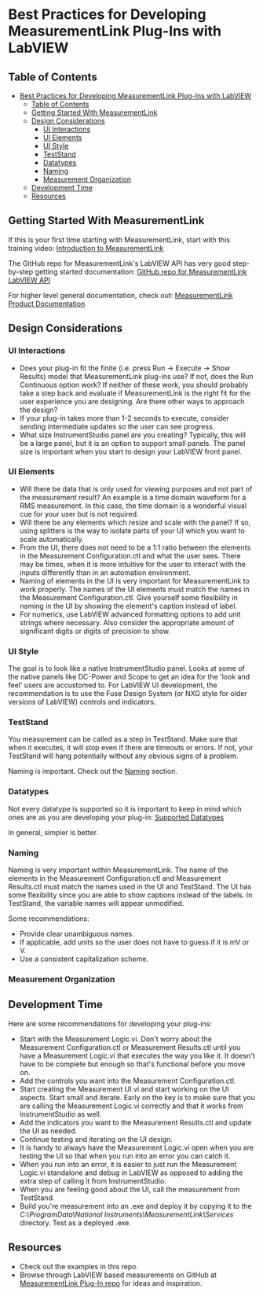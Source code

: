 # Best Practices for Developing MeasurementLink Plug-Ins with LabVIEW

## Table of Contents

- [Best Practices for Developing MeasurementLink Plug-Ins with LabVIEW](#best-practices-for-developing-measurementlink-plug-ins-with-labview)
  - [Table of Contents](#table-of-contents)
  - [Getting Started With MeasurementLink](#getting-started-with-measurementlink)
  - [Design Considerations](#design-considerations)
    - [UI Interactions](#ui-interactions)
    - [UI Elements](#ui-elements)
    - [UI Style](#ui-style)
    - [TestStand](#teststand)
    - [Datatypes](#datatypes)
    - [Naming](#naming)
    - [Measurement Organization](#measurement-organization)
  - [Development Time](#development-time)
  - [Resources](#resources)

## Getting Started With MeasurementLink

If this is your first time starting with MeasurementLink, start with this training video: [Introduction to MeasurementLink](https://learn.ni.com/learning-paths/introduction-to-measurementlink)

The GitHub repo for MeasurementLink's LabVIEW API has very good step-by-step getting started documentation: [GitHub repo for MeasurementLink LabVIEW API](https://github.com/ni/measurementlink-labview)

For higher level general documentation, check out: [MeasurementLink Product Documentation](https://www.ni.com/docs/en-US/bundle/measurementlink/page/measurementlink.html)

## Design Considerations

### UI Interactions

- Does your plug-in fit the finite (i.e. press Run -> Execute -> Show Results) model that MeasurementLink plug-ins use? If not, does the Run Continuous option work? If neither of these work, you should probably take a step back and evaluate if MeasurementLink is the right fit for the user experience you are designing. Are there other ways to approach the design?
- If your plug-in takes more than 1-2 seconds to execute, consider sending intermediate updates so the user can see progress.
- What size InstrumentStudio panel are you creating? Typically, this will be a large panel, but it is an option to support small panels. The panel size is important when you start to design your LabVIEW front panel.
  
### UI Elements

- Will there be data that is only used for viewing purposes and not part of the measurement result? An example is a time domain waveform for a RMS measurement. In this case, the time domain is a wonderful visual cue for your user but is not required.
- Will there be any elements which resize and scale with the panel? If so, using splitters is the way to isolate parts of your UI which you want to scale automatically.
- From the UI, there does not need to be a 1:1 ratio between the elements in the Measurement Configuration.ctl and what the user sees. There may be times, when it is more intuitive for the user to interact with the inputs differently than in an automation environment.
- Naming of elements in the UI is very important for MeasurementLink to work properly. The names of the UI elements must match the names in the Measurement Configuration.ctl. Give yourself some flexibility in naming in the UI by showing the element's caption instead of label.
- For numerics, use LabVIEW advanced formatting options to add unit strings where necessary. Also consider the appropriate amount of significant digits or digits of precision to show.

### UI Style

The goal is to look like a native InstrumentStudio panel. Looks at some of the native panels like DC-Power and Scope to get an idea for the 'look and feel' users are accustomed to. For LabVIEW UI development, the recommendation is to use the Fuse Design System (or NXG style for older versions of LabVIEW) controls and indicators.

### TestStand

You measurement can be called as a step in TestStand. Make sure that when it executes, it will stop even if there are timeouts or errors. If not, your TestStand will hang potentially without any obvious signs of a problem. 

Naming is important. Check out the [Naming](#naming) section.

### Datatypes

Not every datatype is supported so it is important to keep in mind which ones are as you are developing your plug-in: 
[Supported Datatypes](https://www.ni.com/docs/en-US/bundle/measurementlink/page/supported-datatypes.html)

In general, simpler is better.

### Naming

Naming is very important within MeasurementLink. The name of the elements in the Measurement Configuration.ctl and Measurement Results.ctl must match the names used in the UI and TestStand. The UI has some flexibility since you are able to show captions instead of the labels. In TestStand, the variable names will appear unmodified.

Some recommendations:

- Provide clear unambiguous names.
- If applicable, add units so the user does not have to guess if it is mV or V.
- Use a consistent capitalization scheme.

### Measurement Organization

## Development Time

Here are some recommendations for developing your plug-ins:

- Start with the Measurement Logic.vi. Don't worry about the Measurement Configuration.ctl or Measurement Results.ctl until you have a Measurement Logic.vi that executes the way you like it. It doesn't have to be complete but enough so that's functional before you move on.
- Add the controls you want into the Measurement Configuration.ctl.
- Start creating the Measurement UI.vi and start working on the UI aspects. Start small and iterate. Early on the key is to make sure that you are calling the Measurement Logic.vi correctly and that it works from InstrumentStudio as well.
- Add the indicators you want to the Measurement Results.ctl and update the UI as needed.
- Continue testing and iterating on the UI design.
- It is handy to always have the Measurement Logic.vi open when you are testing the UI so that when you run into an error you can catch it.
- When you run into an error, it is easier to just run the Measurement Logic.vi standalone and debug in LabVIEW as opposed to adding the extra step of calling it from InstrumentStudio.
- When you are feeling good about the UI, call the measurement from TestStand.
- Build you're measurement into an .exe and deploy it by copying it to the *C:\ProgramData\National Instruments\MeasurementLink\Services* directory. Test as a deployed .exe.

## Resources

- Check out the examples in this repo.
- Browse through LabVIEW based measurements on GitHub at [MeasurementLink Plug-In repo](https://github.com/orgs/NI-MeasurementLink-Plug-Ins/repositories) for ideas and inspiration.
